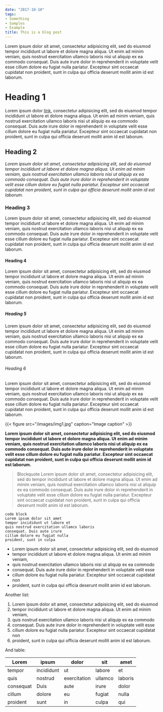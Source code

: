 ```yaml
---
date: "2017-10-10"
tags:
- Something
- Samples
- Example
title: This is a blog post
---
```


Lorem ipsum dolor sit amet, consectetur adipisicing elit, sed do eiusmod
tempor incididunt ut labore et dolore magna aliqua. Ut enim ad minim veniam,
quis nostrud exercitation ullamco laboris nisi ut aliquip ex ea commodo
consequat. Duis aute irure dolor in reprehenderit in voluptate velit esse
cillum dolore eu fugiat nulla pariatur. Excepteur sint occaecat cupidatat non
proident, sunt in culpa qui officia deserunt mollit anim id est laborum.

<!--more-->

# Heading 1
Lorem ipsum dolor [link](/), consectetur adipisicing elit, sed do eiusmod
tempor incididunt ut labore et dolore magna aliqua. Ut enim ad minim veniam,
quis nostrud exercitation ullamco laboris nisi ut aliquip ex ea commodo
consequat. Duis aute irure dolor in reprehenderit in voluptate velit esse
cillum dolore eu fugiat nulla pariatur. Excepteur sint occaecat cupidatat non
proident, sunt in culpa qui officia deserunt mollit anim id est laborum.

## Heading 2
_Lorem ipsum dolor sit amet, consectetur adipisicing elit, sed do eiusmod
tempor incididunt ut labore et dolore magna aliqua. Ut enim ad minim veniam,
quis nostrud exercitation ullamco laboris nisi ut aliquip ex ea commodo
consequat. Duis aute irure dolor in reprehenderit in voluptate velit esse
cillum dolore eu fugiat nulla pariatur. Excepteur sint occaecat cupidatat non
proident, sunt in culpa qui officia deserunt mollit anim id est laborum._

### Heading 3
Lorem ipsum dolor sit amet, consectetur adipisicing elit, sed do eiusmod
tempor incididunt ut labore et dolore magna aliqua. Ut enim ad minim veniam,
quis nostrud exercitation ullamco laboris nisi ut aliquip ex ea commodo
consequat. Duis aute irure dolor in reprehenderit in voluptate velit esse
cillum dolore eu fugiat nulla pariatur. Excepteur sint occaecat cupidatat non
proident, sunt in culpa qui officia deserunt mollit anim id est laborum.

#### Heading 4
Lorem ipsum dolor sit amet, consectetur adipisicing elit, sed do eiusmod
tempor incididunt ut labore et dolore magna aliqua. Ut enim ad minim veniam,
quis nostrud exercitation ullamco laboris nisi ut aliquip ex ea commodo
consequat. Duis aute irure dolor in reprehenderit in voluptate velit esse
cillum dolore eu fugiat nulla pariatur. Excepteur sint occaecat cupidatat non
proident, sunt in culpa qui officia deserunt mollit anim id est laborum.

##### Heading 5
Lorem ipsum dolor sit amet, consectetur adipisicing elit, sed do eiusmod
tempor incididunt ut labore et dolore magna aliqua. Ut enim ad minim veniam,
quis nostrud exercitation ullamco laboris nisi ut aliquip ex ea commodo
consequat. Duis aute irure dolor in reprehenderit in voluptate velit esse
cillum dolore eu fugiat nulla pariatur. Excepteur sint occaecat cupidatat non
proident, sunt in culpa qui officia deserunt mollit anim id est laborum.

###### Heading 6
Lorem ipsum dolor sit amet, consectetur adipisicing elit, sed do eiusmod
tempor incididunt ut labore et dolore magna aliqua. Ut enim ad minim veniam,
quis nostrud exercitation ullamco laboris nisi ut aliquip ex ea commodo
consequat. Duis aute irure dolor in reprehenderit in voluptate velit esse
cillum dolore eu fugiat nulla pariatur. Excepteur sint occaecat cupidatat non
proident, sunt in culpa qui officia deserunt mollit anim id est laborum.

{{< figure src="/images/img1.jpg" caption="Image caption" >}}

**Lorem ipsum dolor sit amet, consectetur adipisicing elit, sed do eiusmod
tempor incididunt ut labore et dolore magna aliqua. Ut enim ad minim veniam,
quis nostrud exercitation ullamco laboris nisi ut aliquip ex ea commodo
consequat. Duis aute irure dolor in reprehenderit in voluptate velit esse
cillum dolore eu fugiat nulla pariatur. Excepteur sint occaecat cupidatat non
proident, sunt in culpa qui officia deserunt mollit anim id est laborum.**

> Blockquote Lorem ipsum dolor sit amet, consectetur adipisicing elit, sed do
tempor incididunt ut labore et dolore magna aliqua. Ut enim ad minim veniam,
quis nostrud exercitation ullamco laboris nisi ut aliquip ex ea commodo
consequat. Duis aute irure dolor in reprehenderit in voluptate velit esse
cillum dolore eu fugiat nulla pariatur. Excepteur sint occaecat cupidatat non
proident, sunt in culpa qui officia deserunt mollit anim id est laborum.

```
code block
Lorem ipsum dolor sit amet
tempor incididunt ut labore et
quis nostrud exercitation ullamco laboris
consequat. Duis aute irure
cillum dolore eu fugiat nulla
proident, sunt in culpa
```

 - Lorem ipsum dolor sit amet, consectetur adipisicing elit, sed do eiusmod
 - tempor incididunt ut labore et dolore magna aliqua. Ut enim ad minim veniam,
 - quis nostrud exercitation ullamco laboris nisi ut aliquip ex ea commodo
 - consequat. Duis aute irure dolor in reprehenderit in voluptate velit esse
 - cillum dolore eu fugiat nulla pariatur. Excepteur sint occaecat cupidatat non
 - proident, sunt in culpa qui officia deserunt mollit anim id est laborum.

Another list:

 1. Lorem ipsum dolor sit amet, consectetur adipisicing elit, sed do eiusmod</li>
 1. tempor incididunt ut labore et dolore magna aliqua. Ut enim ad minim veniam,</li>
 1. quis nostrud exercitation ullamco laboris nisi ut aliquip ex ea commodo</li>
 1. consequat. Duis aute irure dolor in reprehenderit in voluptate velit esse</li>
 1. cillum dolore eu fugiat nulla pariatur. Excepteur sint occaecat cupidatat non</li>
 1. proident, sunt in culpa qui officia deserunt mollit anim id est laborum.</li>

And table:

| Lorem | ipsum | dolor | sit | amet |
|-------|-------|-------|-----|------|
| tempor | incididunt | ut | labore | et |
| quis | nostrud | exercitation | ullamco | laboris |
| consequat | Duis | aute | irure | dolor |
| cillum | dolore | eu | fugiat | nulla |
| proident | sunt | in | culpa | qui |